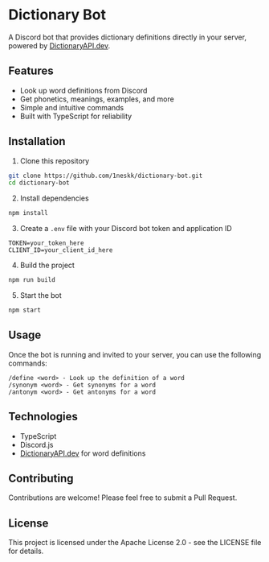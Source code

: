 # Dictionary Bot

A Discord bot that provides dictionary definitions directly in your server, powered by [DictionaryAPI.dev](https://dictionaryapi.dev/).

## Features

- Look up word definitions from Discord
- Get phonetics, meanings, examples, and more
- Simple and intuitive commands
- Built with TypeScript for reliability

## Installation

1. Clone this repository
```bash
git clone https://github.com/1neskk/dictionary-bot.git
cd dictionary-bot
```

2. Install dependencies
```bash
npm install
```

3. Create a `.env` file with your Discord bot token and application ID
```
TOKEN=your_token_here
CLIENT_ID=your_client_id_here
```

4. Build the project
```bash
npm run build
```

5. Start the bot
```bash
npm start
```

## Usage

Once the bot is running and invited to your server, you can use the following commands:

```
/define <word> - Look up the definition of a word
/synonym <word> - Get synonyms for a word
/antonym <word> - Get antonyms for a word
```

## Technologies

- TypeScript
- Discord.js
- [DictionaryAPI.dev](https://dictionaryapi.dev/) for word definitions

## Contributing

Contributions are welcome! Please feel free to submit a Pull Request.

## License

This project is licensed under the Apache License 2.0 - see the LICENSE file for details.